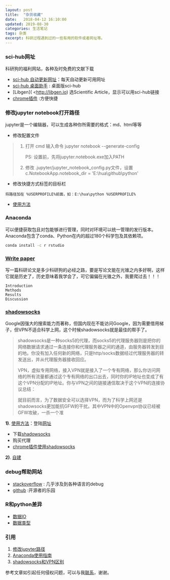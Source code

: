 ```yaml
---
layout: post
title:  "杂货收藏"
date:   2018-04-12 16:10:00
updated: 2019-08-30
categories: 生活笔记
tags: 杂类
excerpt: 科研过程遇到过的一些有用的软件或者网址等。
---
```


### sci-hub网址

科研狗的福利网站，各种及时免费的文献下载

* [sci-hub 自动更新网址](http://tool.yovisun.com/scihub/)：每天自动更新可用网址
* [sci-hub 桌面助手](https://pan.baidu.com/s/1kVb2pJh#list/path=%2F ) : 桌面版sci-hub
* [Libgen]( <http://libgen.io)  选Scientific Article，显示可以用sci-hub链接
* [chrome插件](http://chromecj.com/productivity/2017-07/773.html) :方便快捷




### 修改jupyter notebook打开路径

jupyter是一个编辑器，可以生成各种你所需要的格式：md、html等等

* 修改配置文件

> 1. 打开 cmd 输入命令 jupyter notebook --generate-config
>
>    PS: 设置前，先将jupyter.notebook.exe加入PATH
>
> 2. 修改 .jupyter/jupyter_notebook_config.py文件，设置 c.NotebookApp.notebook_dir = 'E:\\hua\\github\\python'

* 修改快捷方式标签的目标栏


```
将路径加在 %USERPROFILE%前面，如：E:\hua\python %USERPROFILE%
```

* [使用方法](https://zhuanlan.zhihu.com/p/33105153)



### Anaconda

可以便捷获取包且对包能够进行管理，同时对环境可以统一管理的发行版本。Anaconda包含了conda、Python在内的超过180个科学包及其依赖项。

```bash
conda install -c r rstudio
```



### [Write paper](https://writing.wisc.edu/Handbook/SciRep/ScienceReport.html)

写一篇科研论文是多少科研狗的必经之路，要是写论文能在光锥之内多好啊，这样它就是历史了，历史意味着我学会了，可它偏偏在光锥之外，我要爬过去！！！

```
Introduction
Methods
Results
Discussion
```



### [shadowsocks](https://en.wikipedia.org/wiki/Shadowsocks)

Google因强大的搜索能力而著称，但国内现在不能访问Google，因为需要借用梯子，但VPN不适合科学上网，这个时候shadowsocks就是最佳的帮手了。

> shadowsocks是一种socks5的代理，而socks5的代理服务器则是把你的网络数据请求通过一条连接你和代理服务器之间的通道，由服务器转发到目的地。你没有加入任何新的网络，只是http/socks数据经过代理服务器的转发送出，并从代理服务器接收回应。
>
> VPN，虚拟专用网络，接入VPN就是接入了一个专有网络，那么你访问网络的所有流量都通过这个专有网络的出口出去，同时你的IP地址也变成了有这个VPN分配的IP地址。你与VPN之间的链接通信取决于这个VPN的连接协议总结：
>
> 就目前而言，为了数据安全可以选择VPN，而为了科学上网还是shadowsocks更加能抗GFW的干扰。其中VPN中的Openvpn协议已经被GFW攻破，一杀一个准

**1)**. [使用方法](https://blog.csdn.net/amoscn/article/details/79364599)：登陆[网址](https://github.com/shadowsocks)

* 下载[shadowsocks](https://github.com/shadowsocks/shadowsocks-windows/releases)
* 购买代理
* [chrome插件使用shadowsocks](http://www.111cn.net/sys/Ubuntu/76513.htm)

**2)**. [自建](https://blog.csdn.net/junbujianwpl/article/details/78639247)



### debug帮助网站

* [stackoverflow](http://stackoverflow.com/questions) : 几乎涉及到各种语言的debug
* [github](https://github.com/) :开源者的乐园




### R和python差异

* [数据IO](https://shiring.github.io/r_vs_python/2017/01/22/R_vs_Py_post)
* [数据类型](https://gigadom.wordpress.com/2017/05/22/r-vs-python-different-similarities-and-similar-differences/)






### 引用

1. [修改jupyter路径](https://www.zhihu.com/question/31600197)
2. [Anaconda使用指南](https://zhuanlan.zhihu.com/p/32925500)
3. [shadowsocks和VPN区别](https://blog.csdn.net/qq_30072293/article/details/78485789)

参考文章如引起任何侵权问题，可以与我[联系](https://github.com/HuaZou/)，谢谢。
